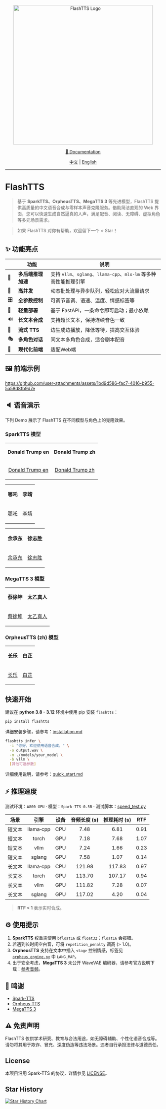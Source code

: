<div align="center">
  <img src="docs/zh/_img/icon.png" width="450" alt="FlashTTS Logo"/>

[📘 Documentation](docs/zh/README.MD)

[中文](README.MD) | [English](README_EN.MD)

</div>

---

# FlashTTS

> 基于 **SparkTTS、OrpheusTTS、MegaTTS&nbsp;3** 等先进模型，FlashTTS 提供高质量的中文语音合成与零样本声音克隆服务。借助简洁直观的
> Web 界面，您可以快速生成自然逼真的人声，满足配音、阅读、无障碍、虚拟角色等多元场景需求。

> 如果 FlashTTS 对你有帮助，欢迎留下一个 ⭐ Star！

## ✨ 功能亮点

|     | 功能          | 说明                                                 |
|-----|-------------|----------------------------------------------------|
| 🚀  | **多后端推理加速** | 支持 `vllm`、`sglang`、`llama‑cpp`、`mlx‑lm` 等多种高性能推理引擎 |
| 🎯  | **高并发**     | 动态批处理与异步队列，轻松应对大流量请求                               |
| 🎛️ | **全参数控制**   | 可调节音调、语速、温度、情感标签等                                  |
| 📱  | **轻量部署**    | 基于 FastAPI，一条命令即可启动；最小依赖                           |
| 🔊  | **长文本合成**   | 支持超长文本，保持连续音色一致                                    |
| 🔄  | **流式 TTS**  | 边生成边播放，降低等待，提高交互体验                                 |
| 🎭  | **多角色对话**   | 同文本多角色合成，适合剧本配音                                    |
| 🎨  | **现代化前端**   | 适配Web端                                             |

## 🖼️ 前端示例

https://github.com/user-attachments/assets/1bd9d586-fac7-4016-b955-5a58d8fb9d7e

## 🔈 语音演示

下列 Demo 展示了 FlashTTS 在不同模型与角色上的克隆效果。

### SparkTTS 模型

<table>
<tr>
<td align="center">

**Donald Trump en**
</td>
<td align="center">

**Donald Trump zh**
</td>
</tr>

<tr>
<td align="center">

[Donald Trump en](https://github.com/user-attachments/assets/79d4d1d1-5579-4ddb-8092-500b3db05d45)

</td>
<td align="center">

[Donald Trump zh](https://github.com/user-attachments/assets/262f4306-4a0f-4735-b4e7-708cd3193324)

</td>
</tr>
</table>

<table>
<tr>
<td align="center">

**哪吒**
</td>
<td align="center">

**李靖**
</td>
</tr>

<tr>
<td align="center">

[哪吒](https://github.com/user-attachments/assets/4743778b-63c7-4c42-95b2-636828364d67)

</td>
<td align="center">

[李靖](https://github.com/user-attachments/assets/b5a51fa9-c5a1-4f39-bbf8-09e73b2c1936)

</td>
</tr>
</table>

<table>
<tr>
<td align="center">

**余承东**
</td>
<td align="center">

**徐志胜**
</td>
</tr>

<tr>
<td align="center">

[余承东](https://github.com/user-attachments/assets/1cd5f156-010d-4bc9-8e99-f37def54b99f)

</td>
<td align="center">

[徐志胜](https://github.com/user-attachments/assets/f197ac39-5928-4ead-83d7-071b1bf5f974)

</td>
</tr>
</table>

### MegaTTS&nbsp;3 模型

<table>
<tr>
<td align="center">

**蔡徐坤**
</td>
<td align="center">

**太乙真人**
</td>
</tr>

<tr>
<td align="center">

[蔡徐坤](https://github.com/user-attachments/assets/bcb48ead-f157-45d7-8060-cbccf418f0ed)

</td>
<td align="center">

[太乙真人](https://github.com/user-attachments/assets/73edbd6b-ece3-4e22-95a2-53b7c4e45346)

</td>
</tr>
</table>

### OrpheusTTS (zh) 模型

<table>
<tr>
<td align="center">

**长乐**
</td>
<td align="center">

**白芷**
</td>
</tr>

<tr>
<td align="center">

[长乐](https://github.com/user-attachments/assets/271bd5a3-dd56-430a-87d0-ebea0e397a89)

</td>
<td align="center">

[白芷](https://github.com/user-attachments/assets/e012c580-840f-401c-99f5-665c72f6b89f)

</td>
</tr>
</table>

## 快速开始

建议在 **python 3.8 - 3.12** 环境中使用 pip 安装 `flashtts`：

```bash
pip install flashtts
```

详细安装步骤，请参考：[installation.md](docs/zh/get_started/installation.md)

```bash
flashtts infer \
  -i "你好，欢迎使用语音合成。" \
  -o output.wav \
  -m ./models/your_model \
  -b vllm \
  [其他可选参数]
```

详细使用说明，请参考：[quick_start.md](docs/zh/get_started/quick_start.md)

## ⚡ 推理速度

测试环境：`A800 GPU` · 模型：`Spark-TTS‑0.5B` · 测试脚本：[speed_test.py](examples/speed_test.py)

| 场景  |    引擎     | 设备  | 音频长度 (s) | 推理耗时 (s) | RTF  |
|:---:|:---------:|:---:|:--------:|:--------:|:----:|
| 短文本 | llama‑cpp | CPU |   7.48   |   6.81   | 0.91 |
| 短文本 |   torch   | GPU |   7.18   |   7.68   | 1.07 |
| 短文本 |   vllm    | GPU |   7.24   |   1.66   | 0.23 |
| 短文本 |  sglang   | GPU |   7.58   |   1.07   | 0.14 |
| 长文本 | llama‑cpp | CPU |  121.98  |  117.83  | 0.97 |
| 长文本 |   torch   | GPU |  113.70  |  107.17  | 0.94 |
| 长文本 |   vllm    | GPU |  111.82  |   7.28   | 0.07 |
| 长文本 |  sglang   | GPU |  117.02  |   4.20   | 0.04 |

> **RTF < 1** 表示实时合成。

## ⚙️ 使用提示

1. **SparkTTS** 权重需使用 `bfloat16` 或 `float32`；`float16` 会报错。
2. 若遇到长时间空白音，可将 `repetition_penalty` 调高 (> 1.0)。
3. **OrpheusTTS** 支持在文本中插入 `<tag>` 控制情感，标签见 [`orpheus_engine.py`](flashtts/engine/orpheus_engine.py) 中
   `LANG_MAP`。
4. 出于安全考虑，**MegaTTS&nbsp;3** 未公开 WaveVAE
   编码器，请参考官方说明下载：[参考音频](https://drive.google.com/drive/folders/1QhcHWcy20JfqWjgqZX1YM3I6i9u4oNlr)。

## 🤝 鸣谢

- [Spark‑TTS](https://github.com/SparkAudio/Spark-TTS)
- [Orpheus‑TTS](https://github.com/canopyai/Orpheus-TTS)
- [MegaTTS&nbsp;3](https://github.com/bytedance/MegaTTS3)

## ⚠️ 免责声明

FlashTTS 仅供学术研究、教育与合法用途，如无障碍辅助、个性化语音合成等。请勿将其用于欺诈、冒充、深度伪造等违法场景。违者自行承担法律与道德责任。

## License

本项目沿用 Spark‑TTS 的协议，详情参见 [LICENSE](https://github.com/SparkAudio/Spark-TTS/blob/main/LICENSE)。

## Star History

[![Star History Chart](https://api.star-history.com/svg?repos=FlashTTS/FlashTTS&type=Date)](https://www.star-history.com/#FlashTTS/FlashTTS&Date)